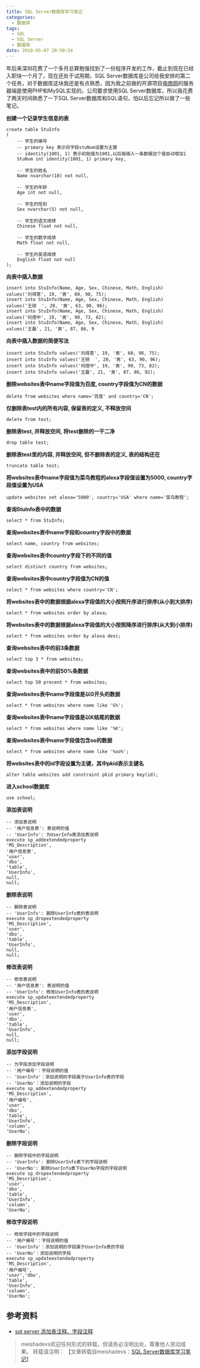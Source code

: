 ```yaml
---
title: SQL Server数据库学习笔记
categories:
  - 数据库
tags:
  - SQL
  - SQL Server
  - 数据库
date: 2018-05-07 20:50:54
---
```


年后来深圳花费了一个多月总算勉强找到了一份程序开发的工作，截止到现在已经入职块一个月了，现在还处于试用期，SQL Server数据库是公司给我安排的第二个任务，对于数据库这块我还是有点熟悉，因为我之前做的开源项目[电商网](https://github.com/meishadevs/dswz)的服务器端是使用PHP和MySQL实现的，公司要求使用SQL Server数据库，所以我花费了两天时间熟悉了一下SQL Server数据库和SQL语句，怕以后忘记所以做了一些笔记。
<!--more-->

**创建一个记录学生信息的表**  

    create table StuInfo
    (  
    	-- 学生的编号
    	-- primary key 表示将字段stuNum设置为主键
    	-- identity(1001, 1) 表示初始值为1001,以后每插入一条数据这个值自动增加1
    	StuNum int identity(1001, 1) primary key, 
    	
    	-- 学生的姓名
        Name nvarchar(10) not null,
        
        -- 学生的年龄
        Age int not null,
        
        -- 学生的性别
        Sex nvarchar(5) not null,
        
        -- 学生的语文成绩
        Chinese float not null,  
        
        -- 学生的数学成绩
        Math float not null,  
        
        -- 学生的英语成绩
        English float not null
    );  

**向表中插入数据**  

    insert into StuInfo(Name, Age, Sex, Chinese, Math, English)
    values('刘得意', 19, '男', 60, 98, 75);
    insert into StuInfo(Name, Age, Sex, Chinese, Math, English)
    values('王锐	', 20, '男', 63, 90, 96);
    insert into StuInfo(Name, Age, Sex, Chinese, Math, English)
    values('何煜中', 19, '男', 90, 73, 82);
    insert into StuInfo(Name, Age, Sex, Chinese, Math, English)
    values('王磊', 21, '男', 87, 86, 9	
**向表中插入数据的简便写法**  

    insert into StuInfo values('刘得意', 19, '男', 60, 98, 75);
    insert into StuInfo values('王锐	', 20, '男', 63, 90, 96);
    insert into StuInfo values('何煜中', 19, '男', 90, 73, 82);
    insert into StuInfo values('王磊', 21, '男', 87, 86, 92);

**删除websites表中name字段值为百度, country字段值为CN的数据**  

    delete from websites where name='百度' and country='CN';

**仅删除表test内的所有内容, 保留表的定义, 不释放空间**  

	delete from test;

**删除表test, 并释放空间, 将test删除的一干二净**  

	drop table test;

**删除表test里的内容, 并释放空间, 但不删除表的定义, 表的结构还在**  

	truncate table test;

**将websites表中name字段值为菜鸟教程的alexa字段值设置为5000, country字段值设置为USA**  

	update websites set alexa='5000', country='USA' where name='菜鸟教程';

**查询StuInfo表中的数据**  

	select * from StuInfo;

**查询websites表中name字段和country字段中的数据**  

	select name, country from websites;

**查询websites表中country字段下的不同的值**  

	select distinct country from websites;

**查询websites表中country字段值为CN的值**  

	select * from websites where country='CN';

**将websites表中的数据根据alexa字段值的大小按照升序进行排序(从小到大排序)**  

	select * from websites order by alexa;

**将websites表中的数据根据alexa字段值的大小按照降序进行排序(从大到小排序)**  

	select * from websites order by alexa desc;

**查询websites表中的前3条数据**  

	select top 3 * from websites;

**查询websites表中的前50%条数据**  

	select top 50 precent * from websites;

**查询websites表中name字段值是以G开头的数据**  

	select * from websites where name like 'G%';

**查询websites表中name字段值是以K结尾的数据**  

	select * from websites where name like '%K';

**查询websites表中name字段值包含oo的数据**  

	select * from websites where name like '%oo%';

**将websites表中的id字段设置为主键，其中pkid表示主键名**

	alter table websites add constraint pkid primary key(id);

**进入school数据库**  

	use school;

**添加表说明**  

	-- 添加表说明
	-- '用户信息表': 表说明的值
	-- 'UserInfo': 为UserInfo表添加表说明
	execute sp_addextendedproperty 
	'MS_Description',
	'用户信息表',
	'user',
	'dbo',
	'table',
	'UserInfo',
	null,
	null;  

**删除表说明**  

	-- 删除表说明
	-- 'UserInfo': 删除UserInfo表的表说明
	execute sp_dropextendedproperty 
	'MS_Description',
	'user',
	'dbo',
	'table',
	'UserInfo',
	null,
	null;  

**修改表说明**  

	-- 修改表说明
	-- '用户信息表': 表说明的值
	-- 'UserInfo': 修改UserInfo表的表说明
	execute sp_updateextendedproperty 
	'MS_Description',
	'用户信息表',
	'user',
	'dbo',
	'table',
	'UserInfo',
	null,
	null;

**添加字段说明**  

	-- 为字段添加字段说明
	-- '用户编号'：字段说明的值
	-- 'UserInfo'：添加说明的字段属于UserInfo表的字段
	-- 'UserNo'：添加说明的字段
	execute sp_addextendedproperty 
	'MS_Description',
	'用户编号',
	'user',
	'dbo',
	'table',
	'UserInfo',
	'column',
	'UserNo';  

**删除字段说明**  

	-- 删除字段中的字段说明
	-- 'UserInfo': 删除UserInfo表下的字段说明
	-- 'UserNo': 删除UserInfo表下UserNo字段的字段说明
	execute sp_dropextendedproperty 
	'MS_Description',
	'user',
	'dbo',
	'table',
	'UserInfo',
	'column',
	'UserNo';  

**修改字段说明**

	-- 修改字段中的字段说明
	-- '用户编号'：字段说明的值
	-- 'UserInfo'：添加说明的字段属于UserInfo表的字段
	-- 'UserNo'：添加说明的字段
	execute sp_updateextendedproperty
	'MS_Description',
	'用户编号',
	'user','dbo',
	'table',
	'UserInfo',
	'column',
	'UserNo';  

##  参考资料
- [sql server 添加表注释、字段注释](https://blog.csdn.net/stupidbird003/article/details/64562683)

> meishadevs欢迎任何形式的转载，但请务必注明出处，尊重他人劳动成果。
转载请注明： 【文章转载自meishadevs：[SQL Server数据库学习笔记](http://meishadevs.com/blog/SQL-Server数据库学习笔记)】